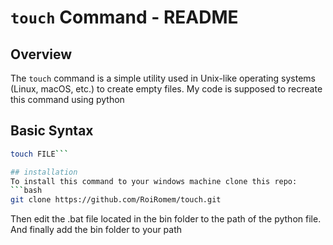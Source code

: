 # `touch` Command - README

## Overview

The `touch` command is a simple utility used in Unix-like operating systems (Linux, macOS, etc.) to create empty files. 
My code is supposed to recreate this command using python

## Basic Syntax

```bash
touch FILE```

## installation
To install this command to your windows machine clone this repo:
```bash
git clone https://github.com/RoiRomem/touch.git
```
Then edit the .bat file located in the bin folder to the path of the python file.
And finally add the bin folder to your path
